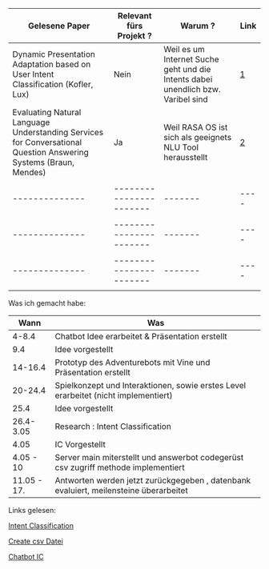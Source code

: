 | Gelesene Paper | Relevant fürs Projekt ? | Warum ? | Link |
| -------------- | ----------------------- | ------- | ---- |
| Dynamic Presentation Adaptation based on User Intent Classification (Kofler, Lux) | Nein | Weil es um Internet Suche geht und die Intents dabei unendlich bzw. Varibel sind        |  [1](https://dl.acm.org/doi/abs/10.1145/1631272.1631526)    |
| Evaluating Natural Language Understanding Services for Conversational Question Answering Systems (Braun, Mendes) | Ja | Weil RASA OS ist sich als geeignets NLU Tool herausstellt | [2](https://drive.google.com/viewerng/viewer?url=http://workshop.colips.org/wochat/@sigdial2017/documents/SIGDIAL22.pdf) |
|                |                         |         |      |
| -------------- | ----------------------- | ------- | ---- |
|                |                         |         |      |
| -------------- | ----------------------- | ------- | ---- |
|                |                         |         |      |
| -------------- | ----------------------- | ------- | ---- |
|                |                         |         |      |

Was ich gemacht habe:

| Wann | Was |
|------|-----|
|    4-8.4   | Chatbot Idee erarbeitet & Präsentation erstellt|
| 9.4     | Idee vorgestellt |
| 14-16.4 | Prototyp des Adventurebots mit Vine und Präsentation erstellt|
|  20-24.4 | Spielkonzept und Interaktionen, sowie erstes Level erarbeitet (nicht implementiert)|
|25.4 | Idee vorgestellt|
|26.4-3.05 | Research : Intent Classification |
| 4.05 | IC Vorgestellt|
| 4.05 - 10| Server main miterstellt und answerbot codegerüst csv zugriff methode implementiert| 
| 11.05 - 17. | Antworten werden jetzt zurückgegeben , datenbank evaluiert, meilensteine überarbeitet|










Links gelesen:

[Intent Classification](https://towardsdatascience.com/a-brief-introduction-to-intent-classification-96fda6b1f557)

[Create csv Datei]( https://www.searchenginejournal.com/automated-intent-classification-using-deep-learning/311309/)

[Chatbot IC](https://chatbotslife.com/know-your-intent-sota-results-in-intent-classification-8e1ca47f364c)